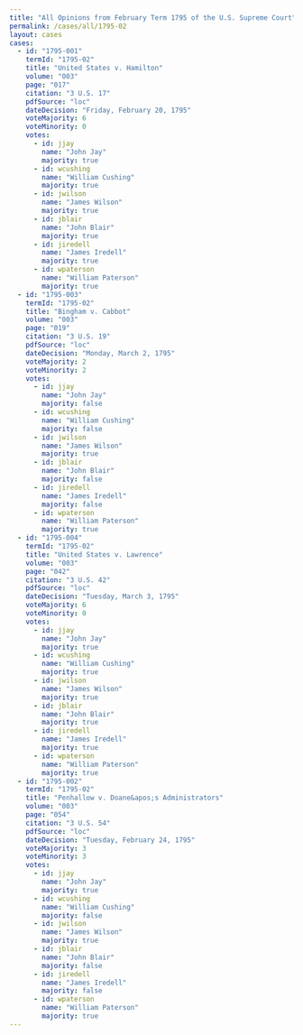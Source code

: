 ```yaml
---
title: "All Opinions from February Term 1795 of the U.S. Supreme Court"
permalink: /cases/all/1795-02
layout: cases
cases:
  - id: "1795-001"
    termId: "1795-02"
    title: "United States v. Hamilton"
    volume: "003"
    page: "017"
    citation: "3 U.S. 17"
    pdfSource: "loc"
    dateDecision: "Friday, February 20, 1795"
    voteMajority: 6
    voteMinority: 0
    votes:
      - id: jjay
        name: "John Jay"
        majority: true
      - id: wcushing
        name: "William Cushing"
        majority: true
      - id: jwilson
        name: "James Wilson"
        majority: true
      - id: jblair
        name: "John Blair"
        majority: true
      - id: jiredell
        name: "James Iredell"
        majority: true
      - id: wpaterson
        name: "William Paterson"
        majority: true
  - id: "1795-003"
    termId: "1795-02"
    title: "Bingham v. Cabbot"
    volume: "003"
    page: "019"
    citation: "3 U.S. 19"
    pdfSource: "loc"
    dateDecision: "Monday, March 2, 1795"
    voteMajority: 2
    voteMinority: 2
    votes:
      - id: jjay
        name: "John Jay"
        majority: false
      - id: wcushing
        name: "William Cushing"
        majority: false
      - id: jwilson
        name: "James Wilson"
        majority: true
      - id: jblair
        name: "John Blair"
        majority: false
      - id: jiredell
        name: "James Iredell"
        majority: false
      - id: wpaterson
        name: "William Paterson"
        majority: true
  - id: "1795-004"
    termId: "1795-02"
    title: "United States v. Lawrence"
    volume: "003"
    page: "042"
    citation: "3 U.S. 42"
    pdfSource: "loc"
    dateDecision: "Tuesday, March 3, 1795"
    voteMajority: 6
    voteMinority: 0
    votes:
      - id: jjay
        name: "John Jay"
        majority: true
      - id: wcushing
        name: "William Cushing"
        majority: true
      - id: jwilson
        name: "James Wilson"
        majority: true
      - id: jblair
        name: "John Blair"
        majority: true
      - id: jiredell
        name: "James Iredell"
        majority: true
      - id: wpaterson
        name: "William Paterson"
        majority: true
  - id: "1795-002"
    termId: "1795-02"
    title: "Penhallow v. Doane&apos;s Administrators"
    volume: "003"
    page: "054"
    citation: "3 U.S. 54"
    pdfSource: "loc"
    dateDecision: "Tuesday, February 24, 1795"
    voteMajority: 3
    voteMinority: 3
    votes:
      - id: jjay
        name: "John Jay"
        majority: true
      - id: wcushing
        name: "William Cushing"
        majority: false
      - id: jwilson
        name: "James Wilson"
        majority: true
      - id: jblair
        name: "John Blair"
        majority: false
      - id: jiredell
        name: "James Iredell"
        majority: false
      - id: wpaterson
        name: "William Paterson"
        majority: true
---
```

